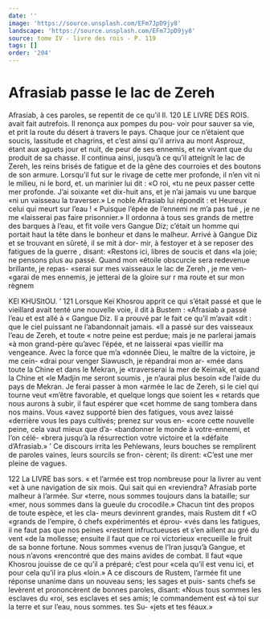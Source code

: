 ```yaml
---
date: ''
image: 'https://source.unsplash.com/EFm7JpD9jy8'
landscape: 'https://source.unsplash.com/EFm7JpD9jy8'
source: tome IV - livre des rois - P. 119
tags: []
order: '204'
---
```


# Afrasiab passe le lac de Zereh

Afrasiab, à ces paroles, se repentit de ce qu’il
Il.
120 LE LIVRE DES ROIS.
avait fait autrefois. Il renonça aux pompes du pou-
voir pour sauver sa vie, et prit la route du désert à
travers le pays. Chaque jour ce n’étaient que soucis,
lassitude et chagrins, et c’est ainsi qu’il arriva au
mont Asprouz, étant aux aguets jour et nuit, de peur
de ses ennemis, et ne vivant que du produit de sa chasse. Il continua ainsi, jusqu’à ce qu’il atteignît le
lac de Zereh, les reins brisés de fatigue et de la gêne des courroies et des boutons de son armure. Lorsqu’il fut sur le rivage de cette mer profonde, il n’en vit ni le milieu, ni le bord, et. un marinier lui dit : «O roi, «tu ne peux passer cette mer profonde. J’ai soixante «et dix-huit ans, et je n’ai jamais vu une barque «ni un vaisseau la traverser.» Le noble Afrasiab lui répondit : et Heureux celui qui meurt sur l’eau !
« Puisque l’épée de l’ennemi ne m’a pas tué , je ne me
«laisserai pas faire prisonnier.» Il ordonna à tous ses grands de mettre des barques à l’eau, et fit voile vers
Gangue Diz; c’était un homme qui portait haut la
tête dans le bonheur et dans le malheur. Arrivé à Gangue Diz et se trouvant en sûreté, il se mit à dor- mir, à festoyer et à se reposer des fatigues de la guerre , disant: «Restons ici, libres de soucis et dans «la joie; ne pensons plus au passé. Quand mon «étoile obscurcie sera redevenue brillante, je repas- «serai sur mes vaisseaux le lac de Zereh , je me ven- «garai de mes ennemis, je jetterai de la gloire sur r ma route et sur mon règnem

KEl KHUSltOU. ’ 121 Lorsque Keï Khosrou apprit ce qui s’était passé
et que le vieillard avait tenté une nouvelle voie, il dit à Bustem : «Afrasiab a passé l’eau et est allé à
« Gangue Diz. Il a prouvé par le fait ce qu’il m’avait
«dit : que le ciel puissant ne l’abandonnait jamais. «Il a passé sur des vaisseaux l’eau de Zereh, et toute
« notre peine est perdue; mais je ne parlerai jamais «à mon grand-père qu’avec l’épée, et ne laisserai
«pas vieillir ma vengeance. Avec la force que m’a «donnée Dieu, le maître de la victoire, je me cein- «drai pour venger Siawusch, je répandrai mon ar- «mée dans toute la Chine et dans le Mekran, je «traverserai la mer de Keimak, et quand la Chine et «le Madjin me seront soumis , je n’aurai plus besoin «de l’aide du pays de Mekran. Je ferai passer à mon «armée le lac de Zereh, si le ciel qui tourne veut «m’être favorable, et quelque longs que soient les
« retards que nous aurons à subir, il faut espérer que «cet homme de sang tombera dans nos mains. Vous «avez supporté bien des fatigues, vous avez laissé «derrière vous les pays cultivés; prenez sur vous en- «core cette nouvelle peine, cela vaut mieux que d’a- «bandonner le monde à votre-ennemi, et l’on célé-
«brera jusqu’à la résurrection votre victoire et la «défaite d’Afrasiab.» ’
Ce discours irrita les Pehlewans, leurs bouches se remplirent de paroles vaines, leurs sourcils se fron- cèrent; ils dirent: «C’est une mer pleine de vagues.

122 La LIVRE bas sors.
« et l’armée est trop nombreuse pour la livrer au vent
«et à une navigation de six mois. Qui sait qui en
«reviendra? Afrasiab porte malheur à l’armée. Sur
«terre, nous sommes toujours dans la bataille; sur
«mer, nous sommes dans la gueule du crocodile.»
Chacun tint des propos de toute espèce, et les cla-
meurs devinrent grandes, mais Rustem dit f «O «grands de l’empire, ô chefs expérimentés et éprou-
«vés dans les fatigues, il ne faut pas que nos peines
«restent infructueuses et s’en aillent au gré du vent
«de la mollesse; ensuite il faut que ce roi victorieux
«recueille le fruit de sa bonne fortune. Nous sommes
«venus de l’Iran jusqu’à Gangue, et nous n’avons
«rencontré que des mains avides de combat. Il faut «que Khosrou jouisse de ce qu’il a préparé; c’est pour
«cela qu’il est venu ici, et pour cela qu’il ira plus «loin.»
A ce discours de Rustem, l’armée fit une réponse
unanime dans un nouveau sens; les sages et puis- sants chefs se levèrent et prononcèrent de bonnes paroles, disant: «Nous tous sommes les esclaves du «roi, ses esclaves et ses amis; le commandement est «à toi sur la terre et sur l’eau, nous sommes. tes Su-
«jets et tes féaux.»
